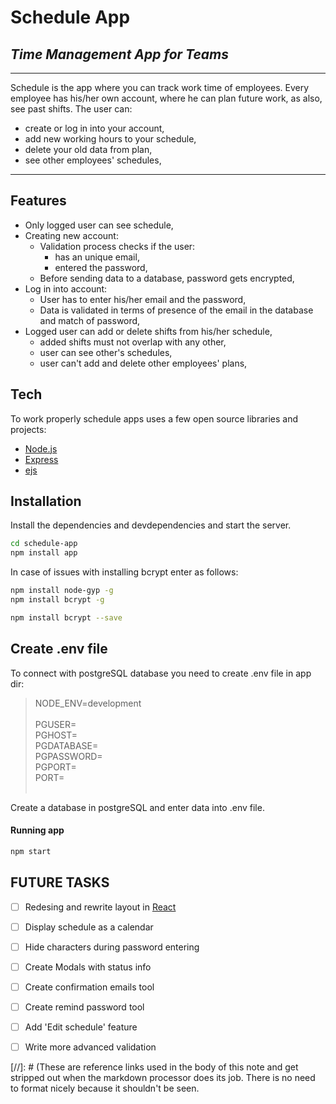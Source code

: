# Schedule App
## _Time Management App for Teams_
---
Schedule is the app where you can track work time of employees. Every employee has his/her own account, where he can plan future work, as also, see past shifts.
The user can:
- create or log in into your account,
- add new working hours to your schedule,
- delete your old data from plan,
- see other employees' schedules,
---
## Features
- Only logged user can see schedule,
- Creating new account:
  - Validation process checks if the user:
    - has an unique email,
    - entered the password,
  - Before sending data to a database, password gets encrypted,
- Log in into account:
  - User has to enter his/her email and the password,
  - Data is validated in terms of presence of the email in the database and match of password,
- Logged user can add or delete shifts from his/her schedule,
  - added shifts must not overlap with any other,
  - user can see other's schedules,
  - user can't add and delete other employees' plans,

## Tech
To work properly schedule apps uses a few open source libraries and projects:
- [Node.js]
- [Express]
- [ejs]


## Installation
Install the dependencies and devdependencies and start the server.
```sh
cd schedule-app
npm install app
```
In case of issues with installing bcrypt enter as follows:
```sh
npm install node-gyp -g
npm install bcrypt -g

npm install bcrypt --save
```

## Create .env file
To connect with postgreSQL database you need to create .env file in app dir:
> NODE_ENV=development <br />
> <br />
> PGUSER= <br />
> PGHOST= <br />
> PGDATABASE= <br />
> PGPASSWORD= <br />
> PGPORT= <br />
> PORT= <br />
> <br />

Create a database in postgreSQL and enter data into .env file.

#### Running app

```sh
npm start
```

## FUTURE TASKS

- [ ] Redesing and rewrite layout in [React]
- [ ] Display schedule as a calendar
- [ ] Hide characters during password entering
- [ ] Create Modals with status info
- [ ] Create confirmation emails tool
- [ ] Create remind password tool
- [ ] Add 'Edit schedule' feature
- [ ] Write more advanced validation



[//]: # (These are reference links used in the body of this note and get stripped out when the markdown processor does its job. There is no need to format nicely because it shouldn't be seen. 


   [express]: <http://expressjs.com>
   [ejs]: <https://ejs.co/>
   [node.js]: <http://nodejs.org>
   [React]: <https://reactjs.org/>
   
